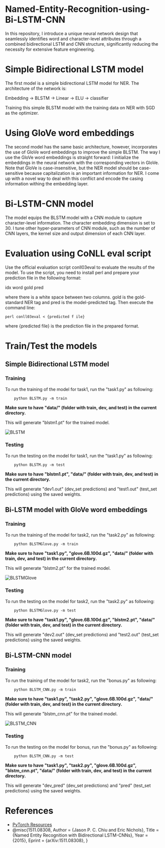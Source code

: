 # Named-Entity-Recognition-using-Bi-LSTM-CNN
In this repository, I introduce a unique neural network design that seamlessly identifies word and character-level attributes through a combined bidirectional LSTM and CNN structure, significantly reducing the necessity for extensive feature engineering.

# Simple Bidirectional LSTM model

The first model is a simple bidirectional LSTM model for NER. The architecture of the network is:

Embedding → BLSTM → Linear → ELU → classifier

Training this simple BLSTM model with the training data on NER with SGD as the optimizer.

# Using GloVe word embeddings

The second model has the same basic architecture, however, incorporates the use of GloVe word embeddings to improve the simple BLSTM. The way I use the GloVe word embeddings is straight forward: I initialize the embeddings in the neural network with the corresponding vectors in GloVe. Note that GloVe is case-insensitive, but the NER model should be case-sensitive because capitalization is an important information for NER. I come up with a novel way to deal with this conflict and encode the casing information withing the embedding layer.

# Bi-LSTM-CNN model

The model equips the BLSTM model with a CNN module to capture character-level information. The character embedding dimension is set to 30. I tune other hyper-parameters of CNN module, such as the number of CNN layers, the kernel size and output dimension of each CNN layer.

# Evaluation using CoNLL eval script

Use the official evaluation script conll03eval to evaluate the results of the model. To use the script, you need to install perl and prepare your prediction file in the following format:

idx word gold pred

where there is a white space between two columns. gold is the gold-standard NER tag and pred is the model-predicted tag. Then execute the command line:
```
perl conll03eval < {predicted f ile}
```
where {predicted file} is the prediction file in the prepared format.


# Train/Test the models

## Simple Bidirectional LSTM model

### Training 

To run the training of the model for task1, run the "task1.py" as following:

```
    python BLSTM.py -m train
```


**Make sure to have "data/" (folder with train, dev, and test) in the current directory.**

This will generate "blstm1.pt" for the trained model.

![BLSTM](https://user-images.githubusercontent.com/22619455/232166868-c3380239-491f-44c4-b856-b44bd50b3470.png)

### Testing 

To run the testing on the model for task1, run the "task1.py" as following:

```
    python BLSTM.py -m test
```

**Make sure to have "blstm1.pt", "data/" (folder with train, dev, and test) in the current directory.**

This will generate "dev1.out" (dev_set predictions) and "test1.out" (test_set predictions) using the saved weights.

## Bi-LSTM model with GloVe word embeddings

### Training 

To run the training of the model for task2, run the "task2.py" as following:

```
    python BLSTMGlove.py -m train
```

**Make sure to have "task1.py", "glove.6B.100d.gz", "data/" (folder with train, dev, and test) in the current directory.**

This will generate "blstm2.pt" for the trained model.

![BLSTMGlove](https://user-images.githubusercontent.com/22619455/232166893-f890fa44-fd5b-46e6-af6f-99da24c0d041.png)

### Testing 

To run the testing on the model for task2, run the "task2.py" as following:

```
    python BLSTMGlove.py -m test
```

**Make sure to have "task1.py", "glove.6B.100d.gz", "blstm2.pt", "data/" (folder with train, dev, and test) in the current directory.**

This will generate "dev2.out" (dev_set predictions) and "test2.out" (test_set predictions) using the saved weights.


## Bi-LSTM-CNN model

### Training 

To run the training of the model for task2, run the "bonus.py" as following:
```
    python BLSTM_CNN.py -m train
```

**Make sure to have "task1.py", "task2.py", "glove.6B.100d.gz", "data/" (folder with train, dev, and test) in the current directory.**

This will generate "blstm_cnn.pt" for the trained model.

![BLSTM_CNN](https://user-images.githubusercontent.com/22619455/232166915-71f0eefb-b5cc-47b2-bdee-6c4e2a4ecb44.png)

### Testing 

To run the testing on the model for bonus, run the "bonus.py" as following:
```
    python BLSTM_CNN.py -m test
```

**Make sure to have "task1.py", "task2.py", "glove.6B.100d.gz", "blstm_cnn.pt", "data/" (folder with train, dev, and test) in the current directory.**

This will generate "dev_pred" (dev_set predictions) and "pred" (test_set predictions) using the saved weights.

# References

- [PyTorch Resources](https://pytorch.org/docs/stable/nn.html)
- @misc{1511.08308,
Author = {Jason P. C. Chiu and Eric Nichols},
Title = {Named Entity Recognition with Bidirectional LSTM-CNNs},
Year = {2015},
Eprint = {arXiv:1511.08308},
}

